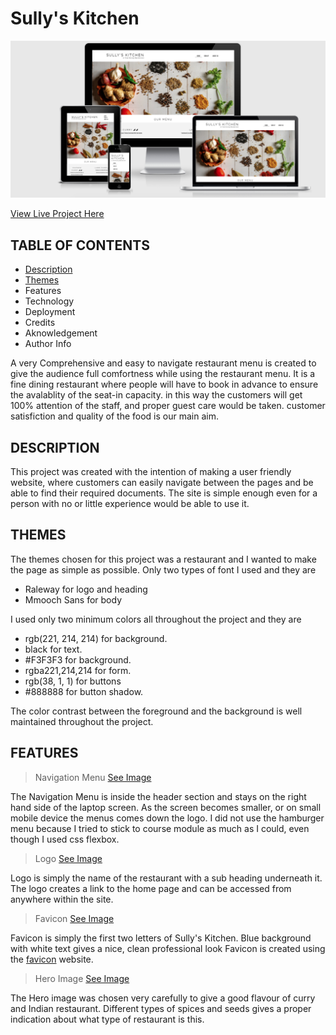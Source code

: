 # Sully's Kitchen
![Am i Responsive image](/assets/docs/responsive.png)

[View Live Project Here](https://shahid129.github.io/sully-s-kitchen/index.html)

## TABLE OF CONTENTS

- [Description](##-description)
- [Themes](##-themes)
- Features
- Technology
- Deployment 
- Credits
- Aknowledgement
- Author Info

A very Comprehensive and easy to navigate restaurant menu is created to give the audience full comfortness while using the restaurant menu. It is a fine dining restaurant where people will have to book in advance to ensure the avalablity of the seat-in capacity. in this way the customers will get 100% attention of the staff, and proper guest care would be taken. customer satisfiction and quality of the food is our main aim.

## DESCRIPTION
This project was created with the intention of making a user friendly website, where customers can easily navigate between the pages and be able to find their required documents. The site is simple enough even for a person with no or little experience would be able to use it.
  
## THEMES
The themes chosen for this project was a restaurant and I wanted to make the page as simple as possible. Only two types of font I used and they are 

 - Raleway for logo and heading
 - Mmooch Sans for body

 I used only two minimum colors all throughout the project and they are
 - rgb(221, 214, 214) for background.
 - black for text.
 - #F3F3F3 for background.
 - rgba221,214,214 for form.
 - rgb(38, 1, 1) for buttons
 - #888888 for button shadow.

The color contrast between the foreground and the background is well maintained throughout the project.

## FEATURES

 

 > Navigation Menu [See Image](/assets/docs/navigation.png)

 The Navigation Menu is inside the header section and stays on the right hand side of the laptop screen. As the screen becomes smaller, or on small mobile device the menus comes down the logo. I did not use the hamburger menu because I tried to stick to course module as much as I could, even though I used css flexbox.
 > Logo [See Image](/assets/docs/logo.png)
 
 Logo is simply the name of the restaurant with a sub heading underneath it. The logo creates a link to the home page and can be accessed from anywhere within the site.

 > Favicon [See Image](/assets/docs/favicon.png)

Favicon is simply  the first two letters of Sully's Kitchen. Blue background with white text gives a nice, clean professional look Favicon is created using the [favicon](https://favicon.io/favicon-generator/) website.

> Hero Image [See Image](/assets/docs/hero.png)

The Hero image was chosen very carefully to give a good flavour of curry and Indian restaurant. Different types of spices and seeds gives a proper indication about what type of restaurant is this.